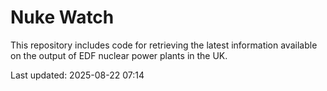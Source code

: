 # Nuke Watch

This repository includes code for retrieving the latest information available on the output of EDF nuclear power plants in the UK.

Last updated: 2025-08-22 07:14